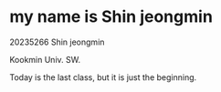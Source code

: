 # my name is Shin jeongmin
20235266     Shin jeongmin


Kookmin Univ. SW.


Today is the last class, but it is just the beginning.
